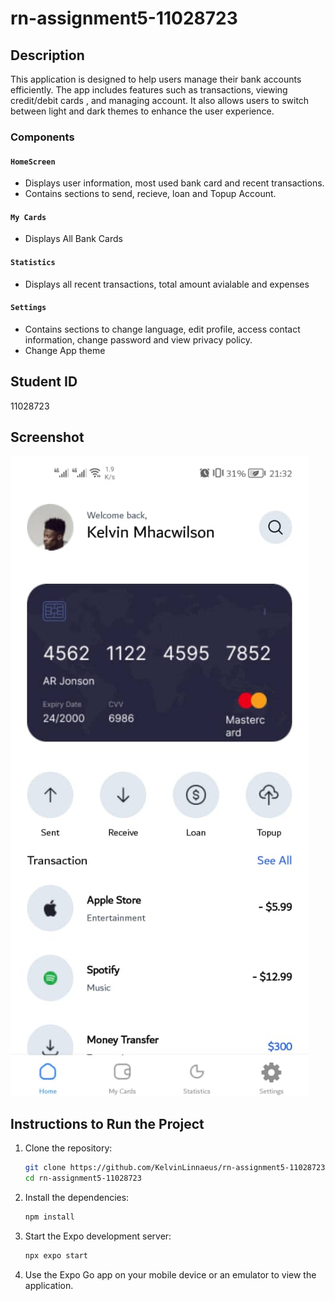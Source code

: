 # rn-assignment5-11028723

## Description

This application is designed to help users manage their bank accounts efficiently. The app includes features such as transactions, viewing credit/debit cards , and managing account. It also allows users to switch between light and dark themes to enhance the user experience.
### Components


#### `HomeScreen`
- Displays user information, most used bank card and recent transactions.
- Contains sections to send, recieve, loan and Topup Account.

#### `My Cards`
- Displays All Bank Cards

#### `Statistics`
- Displays all recent transactions, total amount avialable and expenses


#### `Settings`
- Contains sections to change language, edit profile, access contact information, change password and view privacy policy.
- Change App theme

## Student ID

11028723

## Screenshot

![Screenshot of the application](./screenshoot/Screenshot1.jpg)

## Instructions to Run the Project

1. Clone the repository:

   ```bash
   git clone https://github.com/KelvinLinnaeus/rn-assignment5-11028723.git
   cd rn-assignment5-11028723
   ```

2. Install the dependencies:

   ```bash
   npm install
   ```

3. Start the Expo development server:

   ```bash
   npx expo start
   ```

4. Use the Expo Go app on your mobile device or an emulator to view the application.
